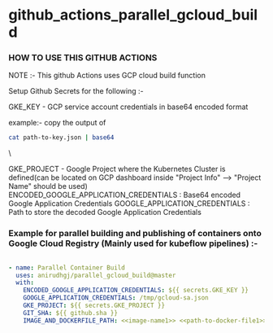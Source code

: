 # github_actions_parallel_gcloud_build


### HOW TO USE THIS GITHUB ACTIONS 


NOTE :- This github Actions uses GCP cloud build function

Setup Github Secrets for the following :-

GKE_KEY - GCP service account credentials in base64 encoded format 

example:- copy the output of 
``` bash
cat path-to-key.json | base64
```
\

GKE_PROJECT - Google Project where the Kubernetes Cluster is defined(can be located on GCP dashboard inside "Project Info" --> "Project Name" should be used) \
ENCODED_GOOGLE_APPLICATION_CREDENTIALS : Base64 encoded Google Application Credentials
GOOGLE_APPLICATION_CREDENTIALS : Path to store the decoded Google Application Credentials


### Example for parallel building and publishing of containers onto Google Cloud Registry (Mainly used for kubeflow pipelines) :- 

```yaml

- name: Parallel Container Build
  uses: anirudhgj/parallel_gcloud_build@master
  with:
    ENCODED_GOOGLE_APPLICATION_CREDENTIALS: ${{ secrets.GKE_KEY }}
    GOOGLE_APPLICATION_CREDENTIALS: /tmp/gcloud-sa.json
    GKE_PROJECT: ${{ secrets.GKE_PROJECT }}
    GIT_SHA: ${{ github.sha }}
    IMAGE_AND_DOCKERFILE_PATH: <<image-name1>> <<path-to-docker-file1>> <<image-name2>> <<path-to-docker-file1>> <<image-name3>> <<path-to-docker-file3>>

 ```      


